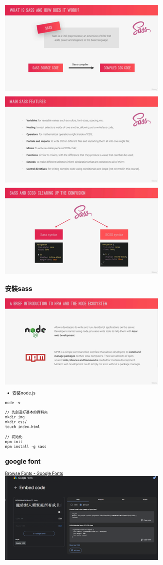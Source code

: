 ![upgit_20241015_1728929919.png](https://raw.githubusercontent.com/kcwc1029/obsidian-upgit-image/main/2024/10/upgit_20241015_1728929919.png)

![upgit_20241015_1728929944.png](https://raw.githubusercontent.com/kcwc1029/obsidian-upgit-image/main/2024/10/upgit_20241015_1728929944.png)

![upgit_20241015_1728929955.png](https://raw.githubusercontent.com/kcwc1029/obsidian-upgit-image/main/2024/10/upgit_20241015_1728929955.png)

## 安裝sass

![upgit_20241015_1728930126.png](https://raw.githubusercontent.com/kcwc1029/obsidian-upgit-image/main/2024/10/upgit_20241015_1728930126.png)

- 安裝node.js
```shell
node -v
```
```shell
// 先創造好基本的資料夾
mkdir img
mkdir css/
touch index.html 

// 初始化
npm init 
npm install -g sass
```

## google font
[Browse Fonts - Google Fonts](https://fonts.google.com/?lang=zh_Hant)
![upgit_20241015_1728932974.png](https://raw.githubusercontent.com/kcwc1029/obsidian-upgit-image/main/2024/10/upgit_20241015_1728932974.png)
